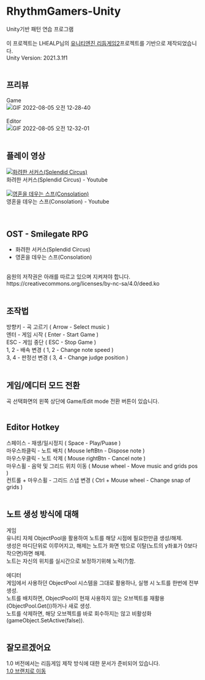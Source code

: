 # RhythmGamers-Unity
Unity기반 패턴 연습 프로그램</br>
</br>
이 프로젝트는 LHEALP님의 [유니티엔진 리듬게임2](https://github.com/LHEALP/UnityRhythmGame)프로젝트를 기반으로 제작되었습니다.</br>
Unity Version: 2021.3.1f1</br>
</br>
## 프리뷰
Game</br>
![GIF 2022-08-05 오전 12-28-40](https://user-images.githubusercontent.com/57874136/182889438-4359bff0-f735-4736-8f56-fc495e2ecae2.gif)
</br>
</br>
Editor</br>
![GIF 2022-08-05 오전 12-32-01](https://user-images.githubusercontent.com/57874136/182889528-422b9e21-5191-495f-998b-537cfbb44dbf.gif)
</br>
</br>

## 플레이 영상
[![화려한 서커스(Splendid Circus)](http://img.youtube.com/vi/DoIjQyL5_zo/0.jpg)](https://youtu.be/DoIjQyL5_zo)</br>
화려한 서커스(Splendid Circus) - Youtube</br></br>
[![영혼을 데우는 스프(Consolation)](http://img.youtube.com/vi/2dKAS7o_zO8/0.jpg)](https://youtu.be/2dKAS7o_zO8)</br>
영혼을 데우는 스프(Consolation) - Youtube</br></br>
</br>

## OST - Smilegate RPG
* 화려한 서커스(Splendid Circus)</br>
* 영혼을 데우는 스프(Consolation)</br>
</br>
음원의 저작권은 아래를 따르고 있으며 지켜져야 합니다.</br>
https://creativecommons.org/licenses/by-nc-sa/4.0/deed.ko
</br></br>

## 조작법
방향키 - 곡 고르기 ( Arrow - Select music )</br>
엔터 - 게임 시작 ( Enter - Start Game )</br>
ESC - 게임 중단 ( ESC - Stop Game )</br>
1, 2 - 배속 변경 ( 1, 2 - Change note speed )</br>
3, 4 - 판정선 변경 ( 3, 4 - Change judge position )</br>
</br>

## 게임/에디터 모드 전환
곡 선택화면의 왼쪽 상단에 Game/Edit mode 전환 버튼이 있습니다.</br>
</br>

## Editor Hotkey
스페이스 - 재생/일시정지 ( Space - Play/Puase )<br/>
마우스좌클릭 - 노트 배치 ( Mouse leftBtn - Dispose note )<br/>
마우스우클릭 - 노트 삭제 ( Mouse rightBtn - Cancel note )<br/>
마우스휠 - 음악 및 그리드 위치 이동 ( Mouse wheel - Move music and grids pos )<br/>
컨트롤 + 마우스휠 - 그리드 스냅 변경 ( Ctrl + Mouse wheel - Change snap of grids )<br/>
</br>

## 노트 생성 방식에 대해
게임</br>
유니티 자체 ObjectPool을 활용하여 노트를 해당 시점에 필요한만큼 생성/해제.</br>
생성은 마디단위로 이루어지고, 해제는 노트가 화면 밖으로 이탈(노트의 y좌표가 0보다 작으면)하면 해제.</br>
노트는 자신의 위치를 실시간으로 보정하기위해 노력(?)함.</br>
</br>
에디터</br>
게임에서 사용하던 ObjectPool 시스템을 그대로 활용하나, 실행 시 노트를 한번에 전부 생성.</br>
노트를 배치하면, ObjectPool이 현재 사용하지 않는 오브젝트를 재활용(ObjectPool.Get())하거나 새로 생성.</br>
노트를 삭제하면, 해당 오브젝트를 바로 회수하지는 않고 비활성화(gameObject.SetActive(false)).</br>
</br>

## 잘모르겠어요
1.0 버전에서는 리듬게임 제작 방식에 대한 문서가 준비되어 있습니다.</br>
[1.0 브랜치로 이동](https://github.com/LHEALP/UnityRhythmGame/tree/1.0)</br>
</br>

